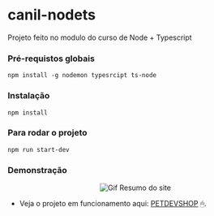 # canil-nodets
Projeto feito no modulo do curso de Node + Typescript

### Pré-requistos globais
`npm install -g nodemon typesrcipt ts-node`

### Instalação
`npm install`

### Para rodar o projeto
`npm run start-dev`


### Demonstração 

 <p align="center">
      <img src="public/images/animacao.gif"  alt="Gif Resumo do site"/>
   </p>





  * Veja o projeto em funcionamento aqui: [PETDEVSHOP](https://boiling-anchorage-23513.herokuapp.com/) 🖱.
